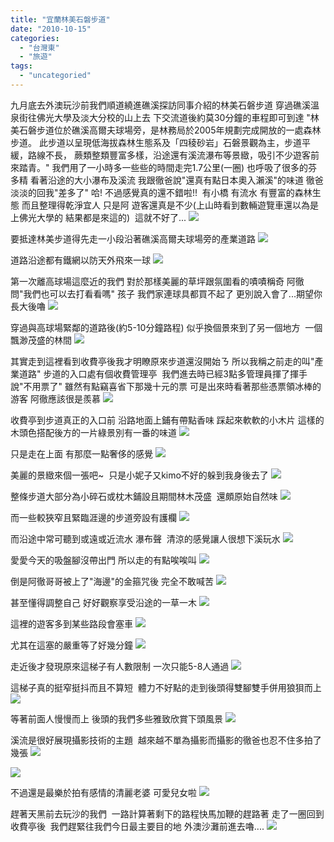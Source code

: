 ```yaml
---
title: "宜蘭林美石磐步道"
date: "2010-10-15"
categories: 
  - "台灣東"
  - "旅遊"
tags: 
  - "uncategoried"
---
```


九月底去外澳玩沙前我們順道繞進礁溪探訪同事介紹的林美石磐步道 穿過礁溪溫泉街往佛光大學及淡大分校的山上去 下交流道後約莫30分鐘的車程即可到達 "林美石磐步道位於礁溪高爾夫球場旁，是林務局於2005年規劃完成開放的一處森林步道。 此步道以呈現低海拔森林生態系及「四稜砂岩」石磐景觀為主，步道平緩，路線不長， 蕨類整類豐富多樣，沿途還有溪流瀑布等景緻，吸引不少遊客前來踏青。" 我們用了一小時多一些些的時間走完1.7公里(一圈) 也呼吸了很多的芬多精 看著沿途的大小瀑布及溪流 我跟徹爸說"還真有點日本奧入瀨溪"的味道 徹爸淡淡的回我"差多了" 哈! 不過感覺真的還不錯啦!!  有小橋 有流水 有豐富的森林生態 而且整理得乾淨宜人 只是阿 遊客還真是不少(上山時看到數輛遊覽車還以為是上佛光大學的 結果都是來這的)  這就不好了... ![](images/5034523003_3ff8bb366c.jpg)

要抵達林美步道得先走一小段沿著礁溪高爾夫球場旁的產業道路 ![](images/5035222978_9d655288ce.jpg) 

道路沿途都有鐵網以防天外飛來一球 ![](images/5034601017_8729b8b075.jpg)

第一次離高球場這麼近的我們 對於那樣美麗的草坪跟氛圍看的嘖嘖稱奇 阿徹問"我們也可以去打看看嗎" 孩子 我們家連球具都買不起了 更別說入會了...期望你長大後嚕 ![](images/5035218632_e3444b2d86.jpg)

穿過與高球場緊鄰的道路後(約5-10分鐘路程) 似乎換個景來到了另一個地方  一個飄渺茂盛的林間 ![](images/5034499239_56329725ec.jpg)

其實走到這裡看到收費亭後我才明瞭原來步道還沒開始ㄋ 所以我稱之前走的叫"產業道路" 步道的入口處有個收費管理亭  我們進去時已經3點多管理員揮了揮手說"不用票了" 雖然有點竊喜省下那幾十元的票 可是出來時看著那些憑票領冰棒的游客 阿徹應該很是羨慕 ![](images/5034523623_859e8581cf.jpg)

收費亭到步道真正的入口前 沿路地面上鋪有帶點香味 踩起來軟軟的小木片 這樣的木頭色搭配後方的一片綠景別有一番的味道 ![](images/5035145832_1abe56156f.jpg)

只是走在上面 有那麼一點奢侈的感覺 ![](images/5034521597_0dfd29fd68.jpg)

美麗的景緻來個一張吧~  只是小妮子又kimo不好的躲到我身後去了 ![](images/5034522421_057644aa1b.jpg)

整條步道大部分為小碎石或枕木鋪設且期間林木茂盛  還頗原始自然味 ![](images/5035139530_6461fefd33.jpg)

而一些較狹窄且緊臨涯邊的步道旁設有護欄 ![](images/5034519355_241307d95a.jpg)

而沿途中常可聽到或遠或近流水 瀑布聲  清涼的感覺讓人很想下溪玩水 ![](images/5035137654_2f5b7365d0.jpg)

愛愛今天的吸盤腳沒帶出門 所以走的有點唉唉叫 ![](images/5035138348_6bc1f3ec5e.jpg)

倒是阿徹哥哥被上了"海邊"的金箍咒後 完全不敢喊苦 ![](images/5035136652_2ed2785ac1.jpg)

甚至懂得調整自己 好好觀察享受沿途的一草一木 ![](images/5034517227_de9ea4afbc.jpg)

這裡的遊客多到某些路段會塞車 ![](images/5034511385_421efaa7f4.jpg)

尤其在這塞的嚴重等了好幾分鐘 ![](images/5035129334_6458586fdf.jpg)

走近後才發現原來這梯子有人數限制 一次只能5-8人通過 ![](images/5034504727_1e11b30289.jpg)

這梯子真的挺窄挺抖而且不算短  體力不好點的走到後頭得雙腳雙手併用狼狽而上 ![](images/5034503779_f7ea289322.jpg)

等著前面人慢慢而上 後頭的我們多些雅致欣賞下頭風景 ![](images/5034502741_c2406d3bb0.jpg)

溪流是很好展現攝影技術的主題  越來越不單為攝影而攝影的徹爸也忍不住多拍了幾張 ![](images/5034502233_32e4a0b9b8.jpg)

![](images/5035132902_a18c91540a.jpg)

不過還是最樂於拍有感情的清麗老婆 可愛兒女啦 ![](images/5034500839_f9fca79b98.jpg)

趕著天黑前去玩沙的我們  一路計算著剩下的路程快馬加鞭的趕路著 走了一圈回到收費亭後  我們趕緊往我們今日最主要目的地 外澳沙灘前進去嚕.... ![](images/5034499861_76afec0661.jpg)
